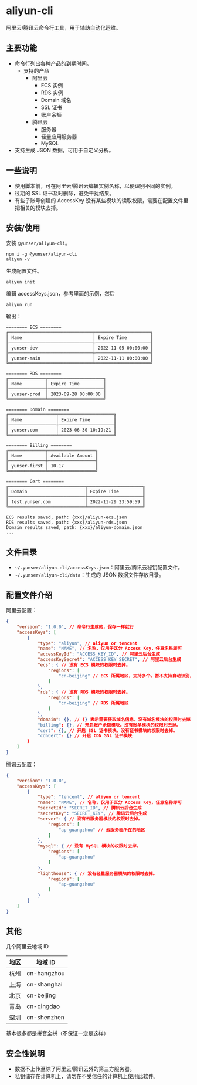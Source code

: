 # aliyun-cli

阿里云/腾讯云命令行工具，用于辅助自动化运维。


## 主要功能

* 命令行列出各种产品的到期时间。
    * 支持的产品
        * 阿里云
            * ECS 实例
            * RDS 实例
            * Domain 域名
            * SSL 证书
            * 账户余额
        * 腾讯云
            * 服务器
            * 轻量应用服务器
            * MySQL
* 支持生成 JSON 数据，可用于自定义分析。


## 一些说明

* 使用脚本前，可在阿里云/腾讯云编辑实例名称，以便识别不同的实例。
* 过期的 SSL 证书及时删除，避免干扰结果。
* 有些子账号创建的 AccessKey 没有某些模块的读取权限，需要在配置文件里把相关的模块去掉。


## 安装/使用

安装 `@yunser/aliyun-cli`。

```
npm i -g @yunser/aliyun-cli
aliyun -v
```

生成配置文件。

```
aliyun init
```

编辑 accessKeys.json，参考里面的示例，然后

```
aliyun run
```

输出：

```
======== ECS ========
╔════════════════════════════════╤═════════════════════╗
║ Name                           │ Expire Time         ║
╟────────────────────────────────┼─────────────────────╢
║ yunser-dev                     │ 2022-11-05 00:00:00 ║
╟────────────────────────────────┼─────────────────────╢
║ yunser-main                    │ 2022-11-11 00:00:00 ║
╚════════════════════════════════╧═════════════════════╝

======== RDS ========
╔══════════════╤═════════════════════╗
║ Name         │ Expire Time         ║
╟──────────────┼─────────────────────╢
║ yunser-prod  │ 2023-09-28 00:00:00 ║
╚══════════════╧═════════════════════╝

======== Domain ========
╔══════════════════╤═════════════════════╗
║ Name             │ Expire Time         ║
╟──────────────────┼─────────────────────╢
║ yunser.com       │ 2023-06-30 10:19:21 ║
╚══════════════════╧═════════════════════╝

======== Billing ========
╔══════════════╤══════════════════╗
║ Name         │ Available Amount ║
╟──────────────┼──────────────────╢
║ yunser-first │ 10.17            ║
╚══════════════╧══════════════════╝

======== Cert ========
╔═════════════════════════════╤═════════════════════╗
║ Domain                      │ Expire Time         ║
╟─────────────────────────────┼─────────────────────╢
║ test.yunser.com             │ 2022-11-29 23:59:59 ║
╚═════════════════════════════╧═════════════════════╝

ECS results saved, path: {xxx}/aliyun-ecs.json
RDS results saved, path: {xxx}/aliyun-rds.json
Domain results saved, path: {xxx}/aliyun-domain.json
...
```


## 文件目录

* `~/.yunser/aliyun-cli/accessKeys.json`：阿里云/腾讯云秘钥配置文件。
* `~/.yunser/aliyun-cli/data`：生成的 JSON 数据文件存放目录。


## 配置文件介绍

阿里云配置：

```json
{
    "version": "1.0.0", // 命令行生成的，保存一样就行
    "accessKeys": [
        {
            "type": "aliyun", // aliyun or tencent
            "name": "NAME", // 名称，仅用于区分 Access Key，任意名称即可
            "accessKeyId": "ACCESS_KEY_ID", // 阿里云后台生成
            "accessKeySecret": "ACCESS_KEY_SECRET", // 阿里云后台生成
            "ecs": { // 没有 ECS 模块的权限时去掉。
                "regions": [
                    "cn-beijing" // ECS 所属地区，支持多个。暂不支持自动识别，故需手动配置。去阿里云后台查看
                ]
            },
            "rds": { // 没有 RDS 模块的权限时去掉。
                "regions": [
                    "cn-beijing" // RDS 所属地区
                ]
            },
            "domain": {}, // {} 表示需要获取域名信息。没有域名模块的权限时去掉。
            "billing": {}, // 开启账户余额模块。没有账单模块的权限时去掉。
            "cert": {}, // 开启 SSL 证书模块。没有证书模块的权限时去掉。
            "cdnCert": {} // 开启 CDN SSL 证书模块
        }
    ]
}
```

腾讯云配置：

```json
{
    "version": "1.0.0",
    "accessKeys": [
        {
            "type": "tencent", // aliyun or tencent
            "name": "NAME", // 名称，仅用于区分 Access Key，任意名称即可
            "secretId": "SECRET_ID", // 腾讯云后台生成
            "secretKey": "SECRET_KEY", // 腾讯云后台生成
            "server": { // 没有云服务器模块的权限时去掉。
                "regions": [
                    "ap-guangzhou" // 云服务器所在的地区
                ]
            },
            "mysql": { // 没有 MySQL 模块的权限时去掉。
                "regions": [
                    "ap-guangzhou"
                ]
            },
            "lighthouse": { // 没有轻量服务器模块的权限时去掉。
                "regions": [
                    "ap-guangzhou"
                ]
            }
        }
    ]
}
```


## 其他

几个阿里云地域 ID

| 地区 | 地域 ID       |
|----|-------------|
| 杭州 | cn-hangzhou |
| 上海 | cn-shanghai |
| 北京 | cn-beijing  |
| 青岛 | cn-qingdao  |
| 深圳 | cn-shenzhen  |

基本很多都是拼音全拼（不保证一定是这样）


## 安全性说明

* 数据不上传至除了阿里云/腾讯云外的第三方服务器。
* 私钥储存在计算机上，请勿在不受信任的计算机上使用此软件。
